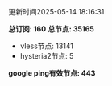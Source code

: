 更新时间2025-05-14 18:16:31

**总订阅: 160**
**总节点: 35165**
- vless节点: 13141
- hysteria2节点: 5

**google ping有效节点: 443**
